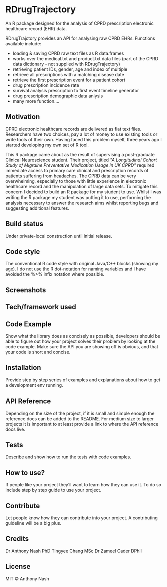# RDrugTrajectory
An R package designed for the analysis of CPRD prescription electronic healthcare record (EHR) data.

RDrugTrajctory provides an API for analysing raw CPRD EHRs. Functions available include:
- loading & saving CPRD raw text files as R data.frames
- works over the medical.txt and product.txt data files (part of the CPRD data dictionary - not supplied with RDrugTrajectory)
- retrieving patient IDs, gender, age and index of multiple 
- retrieve all prescriptions with a matching disease date
- retrieve the first prescription event for a patient cohort
- drug prescription incidence rate
- survival analysis prescription to first event timeline generator 
- drug prescription demographic data anlysis
- many more function....

## Motivation
CPRD electronic healthcare records are delivered as flat text files. Researchers have two choices, pay a lot of money to use existing tools or write tools of their own. Having faced this problem myself, three years ago I started developing my own set of R tool.

This R package came about as the result of supervising a post-graduate Clinical Neuroscience student. Their project, titled *"A Longitudinal Cohort Study of Migraine Preventative Medication Usage in UK CPRD"* required immediate access to primary care clinical and prescription records of patients suffering from headaches. The CPRD data can be very overwhelming, especially to those with little experience in electronic healthcare record and the manipulation of large data sets. To mitigate this concern I decided to build an R package for my student to use. Whilst I was writing the R package my student was putting it to use, performing the analysis necessary to answer the research aims whilst reporting bugs and suggesting additional features. 

## Build status
Under private-local construction until initial release.

## Code style
The conventional R code style with original Java/C++ blocks (showing my age). I do not use the R dot-notation for naming variables and I have avoided the %>% infix notation where possible.  

## Screenshots

## Tech/framework used

## Code Example
Show what the library does as concisely as possible, developers should be able to figure out how your project solves their problem by looking at the code example. Make sure the API you are showing off is obvious, and that your code is short and concise.

## Installation
Provide step by step series of examples and explanations about how to get a development env running.

## API Reference
Depending on the size of the project, if it is small and simple enough the reference docs can be added to the README. For medium size to larger projects it is important to at least provide a link to where the API reference docs live.

## Tests
Describe and show how to run the tests with code examples.

## How to use?
If people like your project they’ll want to learn how they can use it. To do so include step by step guide to use your project.

## Contribute
Let people know how they can contribute into your project. A contributing guideline will be a big plus.

## Credits
Dr Anthony Nash PhD
Tingyee Chang MSc 
Dr Zameel Cader DPhil


## License
MIT © Anthony Nash
